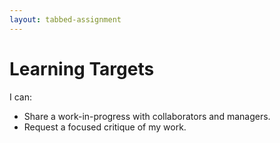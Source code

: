 ```yaml
---
layout: tabbed-assignment
---
```


# Learning Targets

I can:

* Share a work-in-progress with collaborators and managers.
* Request a focused critique of my work.

<!-- Don't edit links here, change them in _data/assignment.yml instead, -->

[slides]: <{{site.data.assignment.slides}}>
[template]: <{{site.data.assignment.template}}>
